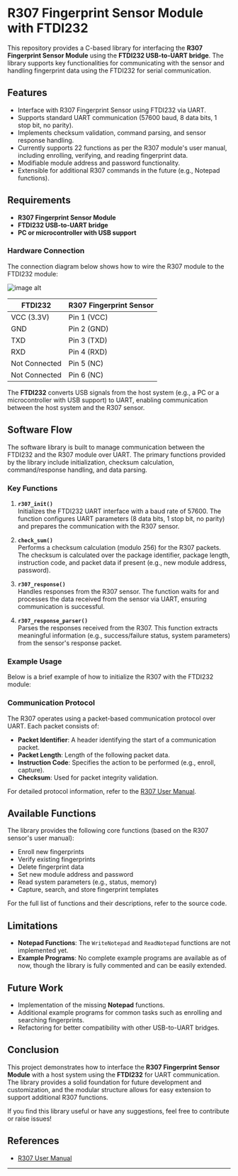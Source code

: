 # R307 Fingerprint Sensor Module with FTDI232

This repository provides a C-based library for interfacing the **R307 Fingerprint Sensor Module** using the **FTDI232 USB-to-UART bridge**. The library supports key functionalities for communicating with the sensor and handling fingerprint data using the FTDI232 for serial communication.

## Features
- Interface with R307 Fingerprint Sensor using FTDI232 via UART.
- Supports standard UART communication (57600 baud, 8 data bits, 1 stop bit, no parity).
- Implements checksum validation, command parsing, and sensor response handling.
- Currently supports 22 functions as per the R307 module's user manual, including enrolling, verifying, and reading fingerprint data.
- Modifiable module address and password functionality.
- Extensible for additional R307 commands in the future (e.g., Notepad functions).

## Requirements
- **R307 Fingerprint Sensor Module**  
- **FTDI232 USB-to-UART bridge**
- **PC or microcontroller with USB support**

### Hardware Connection

The connection diagram below shows how to wire the R307 module to the FTDI232 module:

![image alt](image_https://github.com/SunilGargg/R307-Fingerprint-Sensor-on-FTDI232/blob/8a4feae34df54840cbf2fe9fc2ec143ce59b996d/Add%20a%20subheading.png)

| **FTDI232**  | **R307 Fingerprint Sensor** |
|--------------|-----------------------------|
| VCC (3.3V)   | Pin 1 (VCC)                 |
| GND          | Pin 2 (GND)                 |
| TXD          | Pin 3 (TXD)                 |
| RXD          | Pin 4 (RXD)                 |
| Not Connected| Pin 5 (NC)                  |
| Not Connected| Pin 6 (NC)                  |

The **FTDI232** converts USB signals from the host system (e.g., a PC or a microcontroller with USB support) to UART, enabling communication between the host system and the R307 sensor.

## Software Flow

The software library is built to manage communication between the FTDI232 and the R307 module over UART. The primary functions provided by the library include initialization, checksum calculation, command/response handling, and data parsing.

### Key Functions

1. **`r307_init()`**  
   Initializes the FTDI232 UART interface with a baud rate of 57600. The function configures UART parameters (8 data bits, 1 stop bit, no parity) and prepares the communication with the R307 sensor.

2. **`check_sum()`**  
   Performs a checksum calculation (modulo 256) for the R307 packets. The checksum is calculated over the package identifier, package length, instruction code, and packet data if present (e.g., new module address, password).

3. **`r307_response()`**  
   Handles responses from the R307 sensor. The function waits for and processes the data received from the sensor via UART, ensuring communication is successful.

4. **`r307_response_parser()`**  
   Parses the responses received from the R307. This function extracts meaningful information (e.g., success/failure status, system parameters) from the sensor's response packet.

### Example Usage
Below is a brief example of how to initialize the R307 with the FTDI232 module:

### Communication Protocol
The R307 operates using a packet-based communication protocol over UART. Each packet consists of:
- **Packet Identifier**: A header identifying the start of a communication packet.
- **Packet Length**: Length of the following packet data.
- **Instruction Code**: Specifies the action to be performed (e.g., enroll, capture).
- **Checksum**: Used for packet integrity validation.

For detailed protocol information, refer to the [R307 User Manual](https://www.openhacks.com/uploadsproductos/r307_fingerprint_module_user_manual.pdf).

## Available Functions
The library provides the following core functions (based on the R307 sensor's user manual):
- Enroll new fingerprints
- Verify existing fingerprints
- Delete fingerprint data
- Set new module address and password
- Read system parameters (e.g., status, memory)
- Capture, search, and store fingerprint templates

For the full list of functions and their descriptions, refer to the source code.

## Limitations
- **Notepad Functions**: The `WriteNotepad` and `ReadNotepad` functions are not implemented yet.
- **Example Programs**: No complete example programs are available as of now, though the library is fully commented and can be easily extended.

## Future Work
- Implementation of the missing **Notepad** functions.
- Additional example programs for common tasks such as enrolling and searching fingerprints.
- Refactoring for better compatibility with other USB-to-UART bridges.

## Conclusion
This project demonstrates how to interface the **R307 Fingerprint Sensor Module** with a host system using the **FTDI232** for UART communication. The library provides a solid foundation for future development and customization, and the modular structure allows for easy extension to support additional R307 functions.

If you find this library useful or have any suggestions, feel free to contribute or raise issues!

## References
- [R307 User Manual](https://www.openhacks.com/uploadsproductos/r307_fingerprint_module_user_manual.pdf)

---

